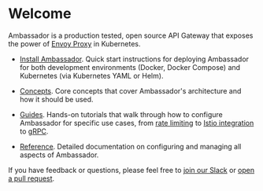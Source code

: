 # Welcome

Ambassador is a production tested, open source API Gateway that exposes the power of [Envoy Proxy](https://www.envoyproxy.io) in Kubernetes.

* [Install Ambassador](/user-guide/install). Quick start instructions for deploying Ambassador for both development environments (Docker, Docker Compose) and Kubernetes (via Kubernetes YAML or Helm).

* [Concepts](/concepts/overview). Core concepts that cover Ambassador's architecture and how it should be used.

* [Guides](/docs/guides). Hands-on tutorials that walk through how to configure Ambassador for specific use cases, from [rate limiting](/user-guide/advanced-rate-limiting) to [Istio integration](/user-guide/with-istio) to [gRPC](/user-guide/grpc).

* [Reference](/reference/configuration). Detailed documentation on configuring and managing all aspects of Ambassador.

If you have feedback or questions, please feel free to [join our Slack](https://d6e.co/slack) or [open a pull request](https://github.com/datawire/ambassador/pulls).
